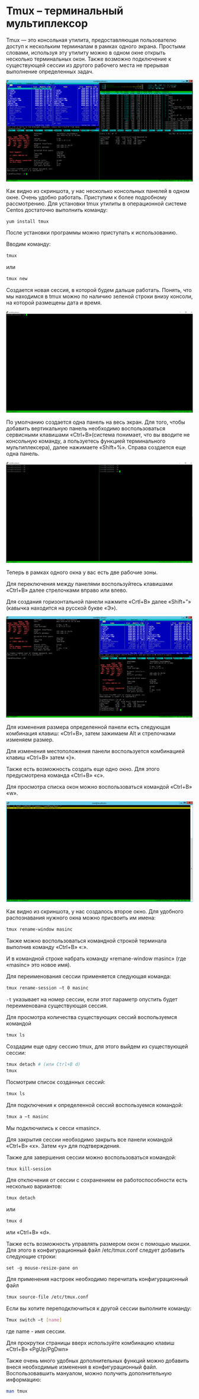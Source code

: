 # Tmux – терминальный мультиплексор

Tmux  — это консольная утилита, предоставляющая пользователю доступ к нескольким терминалам в рамках одного экрана. Простыми словами, используя эту утилиту можно в одном окне открыть несколько терминальных окон. Также возможно подключение к существующей сессии из другого рабочего места не прерывая выполнение определенных задач. 

![01](01.png)


Как видно из скриншота, у нас несколько консольных панелей в одном окне. Очень удобно работать.
Приступим к более подробному рассмотрению.
Для установки tmux утилиты в операционной системе Centos достаточно выполнить команду:
```bash
yum install tmux
```

После установки программы можно приступать к использованию.

Вводим команду:

```bash
tmux
```

или
```bash
tmux new
```

Создается новая сессия, в которой будем дальше работать.
Понять, что мы находимся в tmux можно по наличию зеленой строки внизу консоли, на которой размещены дата и время.

![02](02.png)

По умолчанию создается одна панель на весь экран. Для того, чтобы добавить вертикальную панель необходимо воспользоваться сервисными клавишами «Ctrl+B»(система понимает, что вы вводите не консольную команду,  а пользуетесь функцией терминального мультиплексера), далее нажимаете «Shift+%». Справа создается еще одна панель.


![03](03.png)

Теперь в рамках одного окна у вас есть две рабочие зоны.

Для переключения между панелями воспользуйтесь клавишами «Ctrl+B» далее стрелочками вправо или влево.

Для создания горизонтальной панели нажмите «Crtl+B» далее «Shift+”» (кавычка находится на русской букве «Э»).


![04](04.png)

Для изменения размера определенной панели есть следующая комбинация клавиш:
«Ctrl+B», затем зажимаем Alt и стрелочками изменяем размер.


Для изменения местоположения панели воспользуется комбинацией клавиш «Ctrl+B» затем «}».


Также есть возможность создать еще одно окно. Для этого предусмотрена команда «Ctrl+B» «c».

Для просмотра списка окон можно воспользоваться командой «Ctrl+B» «w».

![05](05.png)

Как видно из скриншота, у нас создалось второе окно. Для удобного распознавания нужного окна можно присвоить им имена:

```bash
tmux rename-window masinc
```

Также можно воспользоваться командной строкой терминала выполнив команду «Ctrl+B» «:».

И в командной строке набрать команду «remane-window masinc» (где «masinc» это новое имя).

Для переименования сессии применяется следующая команда:

```bash
tmux rename-session –t 0 masinc
```

``-t`` указывает на номер сессии, если этот параметр опустить будет переименована существующая сессия.

Для просмотра количества существующих сессий воспользуемся командой
```bash
tmux ls
```
Создадим еще одну сессию tmux, для этого выйдем из существующей сессии:

```bash
tmux detach # (или Ctrl+B d)
tmux
```

Посмотрим список созданных сессий:

```bash
tmux ls
```


Для подключения к определенной сессий воспользуемся командой:

```bash
tmux a –t masinc
```

Мы подключились к сесси «masinc».

Для закрытия сессии необходимо закрыть все панели командой «Ctrl+B» «x». Затем «у» для подтверждения.

Также для завершения сессии можно воспользоваться командой:

```bash
tmux kill-session
```

Для отключения от сессии с сохранением ее работоспособности есть несколько вариантов:

```bash
tmux detach
```

или

```bash
tmux d
```

или «Ctrl+B» «d».

Также есть возможность управлять размером окон с помощью мышки. Для этого в конфигурационный файл /etc/tmux.conf
следует добавить следующие строки:

```
set -g mouse-resize-pane on
```

Для применения настроек необходимо перечитать конфигурационный файл
```bash
tmux source-file /etc/tmux.conf
```
Если вы хотите переподключиться к другой сессии выполните команду:

```bash
Tmux switch –t [name]
```
где name - имя сессии.

Для прокрутки страницы вверх используйте комбинацию клавиш «Ctrl+B» «PgUp/PgDwn»

Также очень много удобных дополнительных функций можно добавить внеся необходимые изменения в конфигурационный файл.
Воспользовавшить мануалом, можно получить дополнительную информацию:

```bash
man tmux
```

